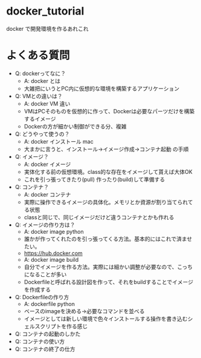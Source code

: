 # docker_tutorial
docker で開発環境を作るあれこれ

# よくある質問

+ Q: dockerってなに？
  + A: docker とは
  + 大雑把にいうとPC内に仮想的な環境を構築するアプリケーション
+ Q: VMとの違いは？
  + A: docker VM 違い
  + VMはPCそのものを仮想的に作って、Dockerは必要なパーツだけを構築するイメージ
  + Dockerの方が細かい制御ができる分、複雑
+ Q: どうやって使うの？
  + A: docker インストール mac
  + 大まかに言うと、インストール→イメージ作成→コンテナ起動 の手順
+ Q: イメージ？
  + A: docker イメージ
  + 実体化する前の仮想環境。class的な存在をイメージして貰えば大体OK
  + これを引っ張ってきたり(pull) 作ったり(build)して準備する
+ Q: コンテナ？
  + A: docker コンテナ
  + 実際に操作できるイメージの具体化。メモリとか資源が割り当てられてる状態
  + classと同じで、同じイメージだけど違うコンテナとかも作れる
+ Q: イメージの作り方は？
  + A: docker image python
  + 誰かが作ってくれたのを引っ張ってくる方法。基本的にはこれで済ませたい。
  + https://hub.docker.com
  + A: docker image build
  + 自分でイメージを作る方法。実際には細かい調整が必要なので、こっちになることが多い
  + Dockerfileと呼ばれる設計図を作って、それをbuildすることでイメージを作成する
+ Q: Dockerfileの作り方
  + A: dockerfile python
  + ベースのimageを決める→必要なコマンドを並べる
  + イメージとしては新しい環境で色々インストールする操作を書き込むシェルスクリプトを作る感じ
+ Q: コンテナの起動のしかた
+ Q: コンテナの使い方
+ Q: コンテナの終了の仕方
